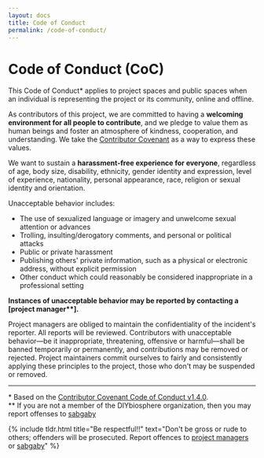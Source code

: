 ```yaml
---
layout: docs
title: Code of Conduct
permalink: /code-of-conduct/
---
```


# Code of Conduct (CoC)
This Code of Conduct\* applies to project spaces and public spaces when an individual is representing the project or its community, online and offline.

As contributors of this project, we are committed to having a **welcoming environment for all people to contribute**, and we pledge to value them as human beings and foster an atmosphere of kindness, cooperation, and understanding. We take the [Contributor Covenant] as a way to express these values.

We want to sustain a **harassment-free experience for everyone**, regardless of age, body size, disability, ethnicity, gender identity and expression, level of experience, nationality, personal appearance, race, religion or sexual identity and orientation.

Unacceptable behavior includes:
- The use of sexualized language or imagery and unwelcome sexual attention or advances
- Trolling, insulting/derogatory comments, and personal or political attacks
- Public or private harassment
- Publishing others' private information, such as a physical or electronic
  address, without explicit permission
- Other conduct which could reasonably be considered inappropriate in a
  professional setting

**Instances of unacceptable behavior may be reported by contacting a [project manager\*\*].**

Project managers are obliged to maintain the confidentiality of the incident's reporter. All reports will be reviewed. Contributors with unacceptable behavior­­­—be it inappropriate, threatening, offensive or harmful—shall be banned temporarily or permanently, and contributions may be removed or rejected. Project maintainers commit ourselves to fairly and consistently applying these principles to the project, those who don't may be suspended or removed.

- - -
\* Based on the [Contributor Covenant Code of Conduct v1.4.0][1]. <br>
\*\* If you are not a member of the DIYbiosphere organization, then you may report offenses to [sabgaby]

{% include tldr.html title="Be respectful!!" text="Don't be gross or rude to others; offenders will be prosecuted. Report offences to [project managers] or [sabgaby]" %}

[Contributor covenant]: http://contributor-covenant.org/
[Project manager]: /docs/about/organization/
[1]: http://contributor-covenant.org/version/1/4/
[project managers]: https://github.com/orgs/DIYbiosphere/teams/managers
[sabgaby]: https://github.com/sabgaby
